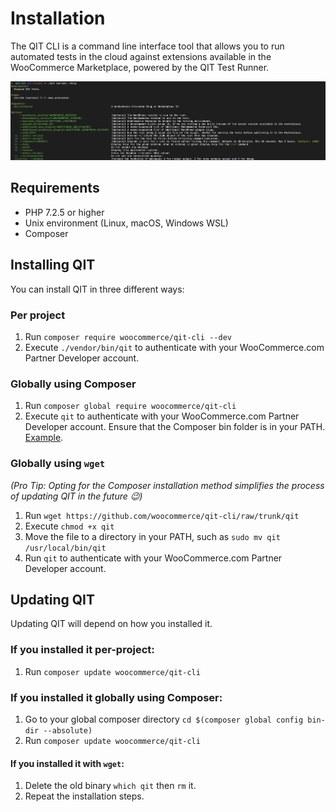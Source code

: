 # Installation

The QIT CLI is a command line interface tool that allows you to run automated tests in the cloud against extensions available in the WooCommerce Marketplace, powered by the QIT Test Runner.

![run-e2e](_media/run-e2e.png)

## Requirements

- PHP 7.2.5 or higher
- Unix environment (Linux, macOS, Windows WSL)
- Composer

## Installing QIT

You can install QIT in three different ways:

### Per project

1. Run `composer require woocommerce/qit-cli --dev`
2. Execute `./vendor/bin/qit` to authenticate with your WooCommerce.com Partner Developer account.

### Globally using Composer

1. Run `composer global require woocommerce/qit-cli`
2. Execute `qit` to authenticate with your WooCommerce.com Partner Developer account. Ensure that the Composer bin folder is in your PATH. [Example](https://stackoverflow.com/a/64545124).

### Globally using `wget`

_(Pro Tip: Opting for the Composer installation method simplifies the process of updating QIT in the future 😉)_

1. Run `wget https://github.com/woocommerce/qit-cli/raw/trunk/qit`
2. Execute `chmod +x qit`
3. Move the file to a directory in your PATH, such as `sudo mv qit /usr/local/bin/qit`
4. Run `qit` to authenticate with your WooCommerce.com Partner Developer account.

## Updating QIT

Updating QIT will depend on how you installed it.

### If you installed it per-project:

1. Run `composer update woocommerce/qit-cli`

### If you installed it globally using Composer:

1. Go to your global composer directory `cd $(composer global config bin-dir --absolute)`
2. Run `composer update woocommerce/qit-cli`

#### If you installed it with `wget`:

1. Delete the old binary `which qit` then `rm` it.
2. Repeat the installation steps.
